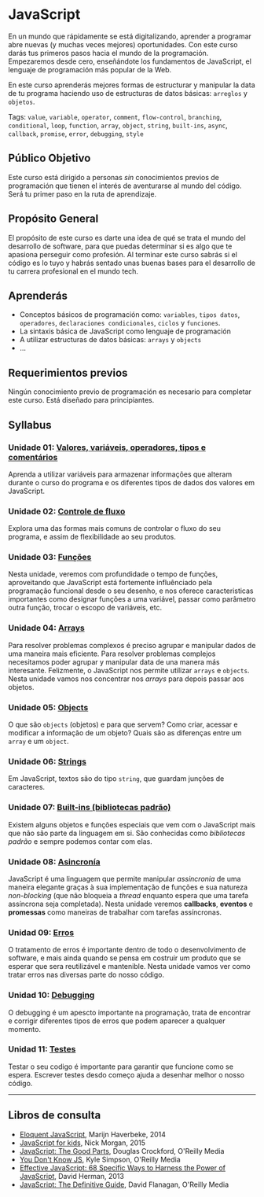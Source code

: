 # JavaScript

En un mundo que rápidamente se está digitalizando, aprender a programar abre
nuevas (y muchas veces mejores) oportunidades. Con este curso darás tus primeros
pasos hacia el mundo de la programación. Empezaremos desde cero, enseñándote los
fundamentos de JavaScript, el lenguaje de programación más popular de la Web.

En este curso aprenderás mejores formas de estructurar y manipular la data de tu
programa haciendo uso de estructuras de datos básicas: `arreglos` y `objetos`.

Tags: `value`, `variable`, `operator`, `comment`, `flow-control`, `branching`,
`conditional`, `loop`, `function`, `array`, `object`, `string`, `built-ins`,
`async`, `callback`, `promise`, `error`, `debugging`, `style`

## Público Objetivo

Este curso está dirigido a personas _sin_ conocimientos previos de programación
que tienen el interés de aventurarse al mundo del código. Será tu primer paso en
la ruta de aprendizaje.

## Propósito General

El propósito de este curso es darte una idea de qué se trata el mundo del
desarrollo de software, para que puedas determinar si es algo que te apasiona
perseguir como profesión. Al terminar este curso sabrás si el código es lo tuyo
y habrás sentado unas buenas bases para el desarrollo de tu carrera profesional
en el mundo tech.

## Aprenderás

* Conceptos básicos de programación como: `variables`, `tipos datos`,
  `operadores`, `declaraciones condicionales`, `ciclos` y `funciones`.
* La sintaxis básica de JavaScript como lenguaje de programación
* A utilizar estructuras de datos básicas: `arrays` y `objects`
* ...

## Requerimientos previos

Ningún conocimiento previo de programación es necesario para completar este
curso. Está diseñado para principiantes.

## Syllabus

### Unidade 01: [Valores, variáveis, operadores, tipos e comentários](01-basics)

Aprenda a utilizar variáveis para armazenar informações que alteram durante o
curso do programa e os diferentes tipos de dados dos valores em JavaScript.

### Unidade 02: [Controle de fluxo](02-flow-control)

Explora uma das formas mais comuns de controlar o fluxo do seu programa, e assim
de flexibilidade ao seu produtos.

### Unidade 03: [Funções](03-functions)

Nesta unidade, veremos com profundidade o tempo de funções, aproveitando que
JavaScript está fortemente influênciado pela programação funcional desde o seu
desenho, e nos oferece caracteristicas importantes como designar funções a uma
variável, passar como parâmetro outra função, trocar o escopo de variáveis, etc.

### Unidade 04: [Arrays](04-arrays)

Para resolver problemas complexos é preciso agrupar e manipular dados de uma
maneira mais eficiente. Para resolver problemas complejos necesitamos poder
agrupar y manipular data de una manera más interesante. Felizmente, o JavaScript
nos permite utilizar `arrays` e `objects`. Nesta unidade vamos nos concentrar
nos _arrays_ para depois passar aos objetos.

### Unidade 05: [Objects](05-objects)

O que são `objects` (objetos) e para que servem? Como criar, acessar e modificar
a informação de um objeto? Quais são as diferenças entre um `array` e um `object`.

### Unidade 06: [Strings](06-strings)

Em JavaScript, textos são do tipo `string`, que guardam junções de caracteres.

### Unidade 07: [Built-ins (bibliotecas padrão)](07-built-ins)

Existem alguns objetos e funções especiais que vem com o JavaScript mais que não
são parte da linguagem em si. São conhecidas como _bibliotecas padrão_ e sempre
podemos contar com elas.

### Unidade 08: [Asincronía](08-async)

JavaScript é uma linguagem que permite manipular _assincronia_ de uma maneira
elegante graças à sua implementação de funções e sua natureza _non-blocking_
(que não bloqueia a *thread* enquanto espera que uma tarefa assíncrona seja
completada). Nesta unidade veremos **callbacks**, **eventos** e **promessas**
como maneiras de trabalhar com tarefas assíncronas.

### Unidad 09: [Erros](09-errors)

O tratamento de erros é importante dentro de todo o desenvolvimento de software,
e mais ainda quando se pensa em costruir um produto que se esperar que sera
reutilizável e mantenible. Nesta unidade vamos ver como tratar erros nas diversas
parte do nosso código.

### Unidad 10: [Debugging](10-debugging)

O debugging é um apescto importante na programação, trata de encontrar e
corrigir diferentes tipos de erros que podem aparecer a qualquer momento.

### Unidad 11: [Testes](11-testing)

Testar o seu codigo é importante para garantir que funcione como se espera.
Escrever testes desdo começo ajuda a desenhar melhor o nosso código.

***

## Libros de consulta

* [Eloquent JavaScript](http://eloquentjavascript.net/), Marijn Haverbeke, 2014
* [JavaScript for
  kids](http://pepa.holla.cz/wp-content/uploads/2015/11/JavaScript-for-Kids.pdf),
  Nick Morgan, 2015
* [JavaScript: The Good
  Parts](http://shop.oreilly.com/product/9780596517748.do), Douglas Crockford,
  O'Reilly Media
* [You Don't Know JS](https://github.com/getify/You-Dont-Know-JS), Kyle Simpson,
  O'Reilly Media
* [Effective JavaScript: 68 Specific Ways to Harness the Power of
  JavaScript](https://www.amazon.com/Effective-JavaScript-Specific-Software-Development/dp/0321812182/ref=as_li_ss_tl?ie=UTF8&redirect=true&linkCode=ll1&tag=eejs-20&linkId=4c5500843ce7dc958e290bdaeebd739b),
  David Herman, 2013
* [JavaScript: The Definitive
  Guide](http://shop.oreilly.com/product/9780596805531.do), David Flanagan,
  O'Reilly Media
